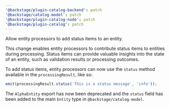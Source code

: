 ```yaml
---
'@backstage/plugin-catalog-backend': patch
'@backstage/catalog-model': patch
'@backstage/plugin-catalog-node': patch
'@backstage/plugin-catalog': patch
---
```


Allow entity processors to add status items to an entity.

This change enables entity processors to contribute status items to entities during processing.
Status items can provide valuable insights into the state of an entity, such as validation results or processing outcomes.

To add status items, entity processors can now use the `status` method available in the `processingResult`, like so:

```ts
emit(processingResult.status('This is a status message', 'info'));
```

The `AlphaEntity` export has now been deprecated and the `status` field has been added to the main `Entity` type in
`@backstage/catalog-model`.
